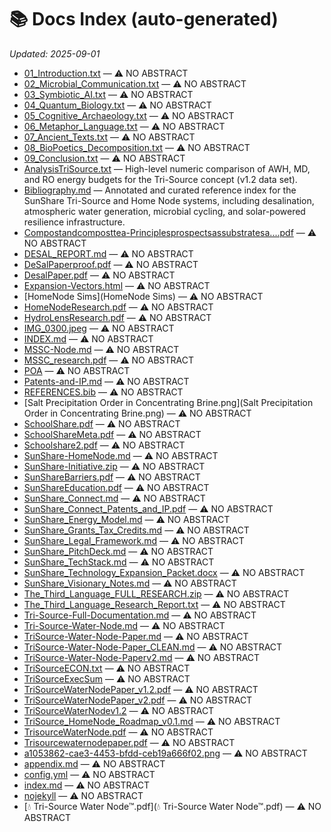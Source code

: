 # 📚 Docs Index (auto-generated)

_Updated: 2025-09-01_

* [01_Introduction.txt](01_Introduction.txt) — ⚠️ NO ABSTRACT
* [02_Microbial_Communication.txt](02_Microbial_Communication.txt) — ⚠️ NO ABSTRACT
* [03_Symbiotic_AI.txt](03_Symbiotic_AI.txt) — ⚠️ NO ABSTRACT
* [04_Quantum_Biology.txt](04_Quantum_Biology.txt) — ⚠️ NO ABSTRACT
* [05_Cognitive_Archaeology.txt](05_Cognitive_Archaeology.txt) — ⚠️ NO ABSTRACT
* [06_Metaphor_Language.txt](06_Metaphor_Language.txt) — ⚠️ NO ABSTRACT
* [07_Ancient_Texts.txt](07_Ancient_Texts.txt) — ⚠️ NO ABSTRACT
* [08_BioPoetics_Decomposition.txt](08_BioPoetics_Decomposition.txt) — ⚠️ NO ABSTRACT
* [09_Conclusion.txt](09_Conclusion.txt) — ⚠️ NO ABSTRACT
* [AnalysisTriSource.txt](AnalysisTriSource.txt) — High-level numeric comparison of AWH, MD, and RO energy budgets for the Tri-Source concept (v1.2 data set).
* [Bibliography.md](Bibliography.md) — Annotated and curated reference index for the SunShare Tri-Source and Home Node systems, including desalination, atmospheric water generation, microbial cycling, and solar-powered resilience infrastructure.
* [Compostandcomposttea-Principlesprospectsassubstratesa....pdf](Compostandcomposttea-Principlesprospectsassubstratesa....pdf) — ⚠️ NO ABSTRACT
* [DESAL_REPORT.md](DESAL_REPORT.md) — ⚠️ NO ABSTRACT
* [DeSalPaperproof.pdf](DeSalPaperproof.pdf) — ⚠️ NO ABSTRACT
* [DesalPaper.pdf](DesalPaper.pdf) — ⚠️ NO ABSTRACT
* [Expansion-Vectors.html](Expansion-Vectors.html) — ⚠️ NO ABSTRACT
* [HomeNode Sims](HomeNode Sims) — ⚠️ NO ABSTRACT
* [HomeNodeResearch.pdf](HomeNodeResearch.pdf) — ⚠️ NO ABSTRACT
* [HydroLensResearch.pdf](HydroLensResearch.pdf) — ⚠️ NO ABSTRACT
* [IMG_0300.jpeg](IMG_0300.jpeg) — ⚠️ NO ABSTRACT
* [INDEX.md](INDEX.md) — ⚠️ NO ABSTRACT
* [MSSC-Node.md](MSSC-Node.md) — ⚠️ NO ABSTRACT
* [MSSC_research.pdf](MSSC_research.pdf) — ⚠️ NO ABSTRACT
* [POA](POA) — ⚠️ NO ABSTRACT
* [Patents-and-IP.md](Patents-and-IP.md) — ⚠️ NO ABSTRACT
* [REFERENCES.bib](REFERENCES.bib) — ⚠️ NO ABSTRACT
* [Salt Precipitation Order in Concentrating Brine.png](Salt Precipitation Order in Concentrating Brine.png) — ⚠️ NO ABSTRACT
* [SchoolShare.pdf](SchoolShare.pdf) — ⚠️ NO ABSTRACT
* [SchoolShareMeta.pdf](SchoolShareMeta.pdf) — ⚠️ NO ABSTRACT
* [Schoolshare2.pdf](Schoolshare2.pdf) — ⚠️ NO ABSTRACT
* [SunShare-HomeNode.md](SunShare-HomeNode.md) — ⚠️ NO ABSTRACT
* [SunShare-Initiative.zip](SunShare-Initiative.zip) — ⚠️ NO ABSTRACT
* [SunShareBarriers.pdf](SunShareBarriers.pdf) — ⚠️ NO ABSTRACT
* [SunShareEducation.pdf](SunShareEducation.pdf) — ⚠️ NO ABSTRACT
* [SunShare_Connect.md](SunShare_Connect.md) — ⚠️ NO ABSTRACT
* [SunShare_Connect_Patents_and_IP.pdf](SunShare_Connect_Patents_and_IP.pdf) — ⚠️ NO ABSTRACT
* [SunShare_Energy_Model.md](SunShare_Energy_Model.md) — ⚠️ NO ABSTRACT
* [SunShare_Grants_Tax_Credits.md](SunShare_Grants_Tax_Credits.md) — ⚠️ NO ABSTRACT
* [SunShare_Legal_Framework.md](SunShare_Legal_Framework.md) — ⚠️ NO ABSTRACT
* [SunShare_PitchDeck.md](SunShare_PitchDeck.md) — ⚠️ NO ABSTRACT
* [SunShare_TechStack.md](SunShare_TechStack.md) — ⚠️ NO ABSTRACT
* [SunShare_Technology_Expansion_Packet.docx](SunShare_Technology_Expansion_Packet.docx) — ⚠️ NO ABSTRACT
* [SunShare_Visionary_Notes.md](SunShare_Visionary_Notes.md) — ⚠️ NO ABSTRACT
* [The_Third_Language_FULL_RESEARCH.zip](The_Third_Language_FULL_RESEARCH.zip) — ⚠️ NO ABSTRACT
* [The_Third_Language_Research_Report.txt](The_Third_Language_Research_Report.txt) — ⚠️ NO ABSTRACT
* [Tri-Source-Full-Documentation.md](Tri-Source-Full-Documentation.md) — ⚠️ NO ABSTRACT
* [Tri-Source-Water-Node.md](Tri-Source-Water-Node.md) — ⚠️ NO ABSTRACT
* [TriSource-Water-Node-Paper.md](TriSource-Water-Node-Paper.md) — ⚠️ NO ABSTRACT
* [TriSource-Water-Node-Paper_CLEAN.md](TriSource-Water-Node-Paper_CLEAN.md) — ⚠️ NO ABSTRACT
* [TriSource-Water-Node-Paperv2.md](TriSource-Water-Node-Paperv2.md) — ⚠️ NO ABSTRACT
* [TriSourceECON.txt](TriSourceECON.txt) — ⚠️ NO ABSTRACT
* [TriSourceExecSum](TriSourceExecSum) — ⚠️ NO ABSTRACT
* [TriSourceWaterNodePaper_v1.2.pdf](TriSourceWaterNodePaper_v1.2.pdf) — ⚠️ NO ABSTRACT
* [TriSourceWaterNodePaper_v2.pdf](TriSourceWaterNodePaper_v2.pdf) — ⚠️ NO ABSTRACT
* [TriSourceWaterNodev1.2](TriSourceWaterNodev1.2) — ⚠️ NO ABSTRACT
* [TriSource_HomeNode_Roadmap_v0.1.md](TriSource_HomeNode_Roadmap_v0.1.md) — ⚠️ NO ABSTRACT
* [TrisourceWaterNode.pdf](TrisourceWaterNode.pdf) — ⚠️ NO ABSTRACT
* [Trisourcewaternodepaper.pdf](Trisourcewaternodepaper.pdf) — ⚠️ NO ABSTRACT
* [a1053862-cae3-4453-bfdd-ceb19a666f02.png](a1053862-cae3-4453-bfdd-ceb19a666f02.png) — ⚠️ NO ABSTRACT
* [appendix.md](appendix.md) — ⚠️ NO ABSTRACT
* [config.yml](config.yml) — ⚠️ NO ABSTRACT
* [index.md](index.md) — ⚠️ NO ABSTRACT
* [nojekyll](nojekyll) — ⚠️ NO ABSTRACT
* [💧 Tri-Source Water Node™.pdf](💧 Tri-Source Water Node™.pdf) — ⚠️ NO ABSTRACT